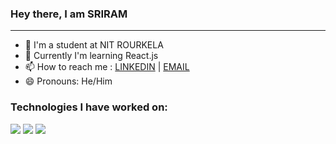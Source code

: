 
### Hey there, I am SRIRAM
---

 * 🔭 I'm a student at NIT ROURKELA
 * 📝 Currently I'm learning React.js
 * 📫 How to reach me : [LINKEDIN](https://www.linkedin.com/in/sriram-dhanunjay-mandalapu-24a642211/) | [EMAIL](srirammandalapu49@gmail.com)
 * 😄 Pronouns: He/Him

<h3 align = "left"> Technologies I have worked on: </p>
<p align = "left">
<img src="https://img.shields.io/badge/git%20-%23F05033.svg?&style=for-the-badge&logo=git&logoColor=white"/>
<img src="https://img.shields.io/badge/JavaScript-F7DF1E?style=for-the-badge&logo=javascript&logoColor=black"/>
<img src="https://img.shields.io/badge/react%20-%2361DAFB.svg?&style=for-the-badge&logo=react&logoColor=white"/>
</p>

   
